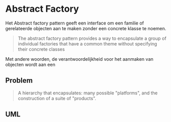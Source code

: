 # Abstract Factory

Het Abstract factory pattern geeft een interface om een familie of gerelateerde objecten aan te maken zonder een concrete klasse te noemen.

> The abstract factory pattern provides a way to encapsulate a group of individual factories that have a common theme without specifying their concrete classes

Met andere woorden, de verantwoordelijkheid voor het aanmaken van objecten wordt aan een 

## Problem

> A hierarchy that encapsulates: many possible "platforms", and the construction of a suite of "products".

## UML


